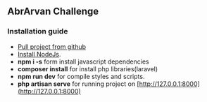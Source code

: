## AbrArvan Challenge

### Installation guide

- [Pull project from github](https://github.com/ArashTaghavi/AbrArvan_Challenge)
- [Install NodeJs](https://nodejs.org).
- __npm i -s__ form install javascript dependencies
- __composer install__ for install php libraries(laravel)  
- __npm run dev__ for compile styles and scripts.
- __php artisan serve__ for running project on [http://127.0.0.1:8000](http://127.0.0.1:8000)
